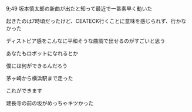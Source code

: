 9;49
坂本慎太郎の新曲が出たと知って最近で一番素早く動いた

起きたのは7時頃だったけど、CEATECK行くことに意味を感じられず、行かなかった

ディストピア感をこんなに平和そうな曲調で出せるのがすごいと思う

あなたもロボットになれるとか

僕には何ができるんだろう

茅ヶ崎から横浜駅まで走った

これができます

建長寺の前の坂がめっちゃキツかった